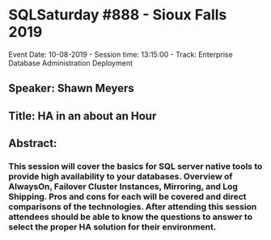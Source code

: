 # SQLSaturday #888 - Sioux Falls 2019
Event Date: 10-08-2019 - Session time: 13:15:00 - Track: Enterprise Database Administration  Deployment
## Speaker: Shawn Meyers
## Title: HA in an about an Hour
## Abstract:
### This session will cover the basics for SQL server native tools to provide high availability to your databases.   Overview of AlwaysOn, Failover Cluster Instances, Mirroring, and Log Shipping.  Pros and cons for each will be covered and direct comparisons of the technologies.  After attending this session attendees should be able to know the questions to answer to select the proper HA solution for their environment.
